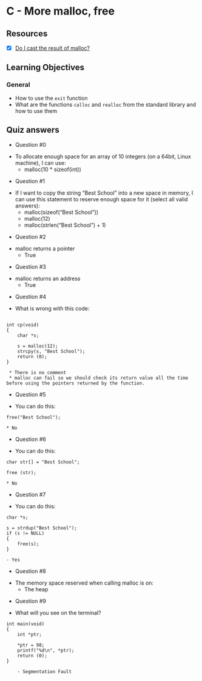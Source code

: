 # C - More malloc, free
## Resources
- [x] [Do I cast the result of malloc?](https://stackoverflow.com/questions/605845/do-i-cast-the-result-of-malloc)
## Learning Objectives
### General
* How to use the ``exit`` function
* What are the functions ``calloc`` and ``realloc`` from the standard library and how to use them
## Quiz answers
* Question #0
- To allocate enough space for an array of 10 integers (on a 64bit, Linux machine), I can use:
	- malloc(10 * sizeof(int))
* Question #1
- If I want to copy the string “Best School” into a new space in memory, I can use this statement to reserve enough space for it (select all valid answers):
	- malloc(sizeof(“Best School”))
	- malloc(12)
	- malloc(strlen(“Best School”) + 1)
* Question #2
- malloc returns a pointer
	- True
* Question #3
- malloc returns an address
	- True
* Question #4
- What is wrong with this code:
```

int cp(void)
{
    char *s;

    s = malloc(12);
    strcpy(s, "Best School");
    return (0);
}
```
	 * There is no comment
	 * malloc can fail so we should check its return value all the time before using the pointers returned by the function.
* Question #5
- You can do this:
```
free("Best School");
```
	* No
* Question #6
- You can do this:
```
char str[] = "Best School";

free (str);
```
	* No
* Question #7
- You can do this:
```
char *s;

s = strdup("Best School");
if (s != NULL)
{
    free(s);
}
```
	- Yes
* Question #8
- The memory space reserved when calling malloc is on:
	- The heap
* Question #9
- What will you see on the terminal?
```
int main(void)
{
    int *ptr;

    *ptr = 98;
    printf("%d\n", *ptr);
    return (0);
}
```
		- Segmentation Fault
